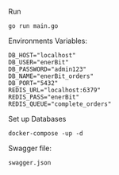 
Run
```
go run main.go
```

Environments Variables:
```
DB_HOST="localhost"
DB_USER="enerBit"
DB_PASSWORD="admin123"
DB_NAME="enerBit_orders"
DB_PORT="5432"
REDIS_URL="localhost:6379"
REDIS_PASS="enerBit"
REDIS_QUEUE="complete_orders"
```

Set up Databases
```
docker-compose -up -d
```

Swagger file:

```
swagger.json
```
